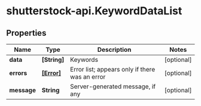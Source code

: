 # shutterstock-api.KeywordDataList

## Properties
Name | Type | Description | Notes
------------ | ------------- | ------------- | -------------
**data** | **[String]** | Keywords | [optional] 
**errors** | [**[Error]**](Error.md) | Error list; appears only if there was an error | [optional] 
**message** | **String** | Server-generated message, if any | [optional] 


